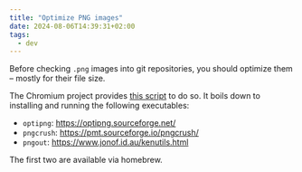 ```yaml
---
title: "Optimize PNG images"
date: 2024-08-06T14:39:31+02:00
tags:
  - dev
---
```


Before checking `.png` images into git repositories, you should optimize them –
mostly for their file size.


The Chromium project provides [this
script](https://chromium.googlesource.com/chromium/src/+/refs/heads/main/tools/resources/optimize-png-files.sh)
to do so. It boils down to installing and running the following executables:

- `optipng`: https://optipng.sourceforge.net/
- `pngcrush`: https://pmt.sourceforge.io/pngcrush/
- `pngout`: https://www.jonof.id.au/kenutils.html

The first two are available via homebrew.
